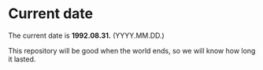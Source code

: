 # Current date

The current date is **1992.08.31.** (YYYY.MM.DD.)

This repository will be good when the world ends, so we will know how long it lasted.